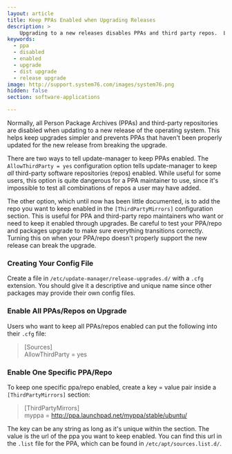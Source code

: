 ```yaml
---
layout: article
title: Keep PPAs Enabled when Upgrading Releases
description: >
    Upgrading to a new releases disables PPAs and third party repos.  Learn how to keep your PPA or third party repo enabled during upgrades.
keywords:
  - ppa
  - disabled
  - enabled
  - upgrade
  - dist upgrade
  - release upgrade
image: http://support.system76.com/images/system76.png
hidden: false
section: software-applications

---
```


Normally, all Person Package Archives (PPAs) and third-party repositories are disabled when updating to a new release of the operating system.  This helps keep upgrades simpler and prevents PPAs that haven't been properly updated for the new release from breaking the upgrade.

There are two ways to tell update-manager to keep PPAs enabled. The `AllowThirdParty = yes` configuration option tells update-manager to keep *all* third-party software repositories (repos) enabled. While useful for some users, this option is quite dangerous for a PPA maintainer to use, since it's impossible to test all combinations of repos a user may have added.

The other option, which until now has been little documented, is to add the repo you want to keep enabled in the `[ThirdPartyMirrors]` configuration section. This is useful for PPA and third-party repo maintainers who want or need to keep it enabled through upgrades. Be careful to test your PPA/repo and packages upgrade to make sure everything transitions correctly. Turning this on when your PPA/repo doesn't properly support the new release can break the upgrade.

### Creating Your Config File

Create a file in `/etc/update-manager/release-upgrades.d/` with a `.cfg` extension. You should give it a descriptive and unique name since other packages may provide their own config files.

### Enable All PPAs/Repos on Upgrade

Users who want to keep all PPAs/repos enabled can put the following into their `.cfg` file:

> \[Sources\]  
> AllowThirdParty = yes  

### Enable One Specific PPA/Repo

To keep one specific ppa/repo enabled, create a key = value pair inside a `[ThirdPartyMirrors]` section:

> \[ThirdPartyMirrors\]  
> myppa = http://ppa.launchpad.net/myppa/stable/ubuntu/  

The key can be any string as long as it's unique within the section. The value is the url of the ppa you want to keep enabled.  You can find this url in the `.list` file for the PPA, which can be found in `/etc/apt/sources.list.d/`.
